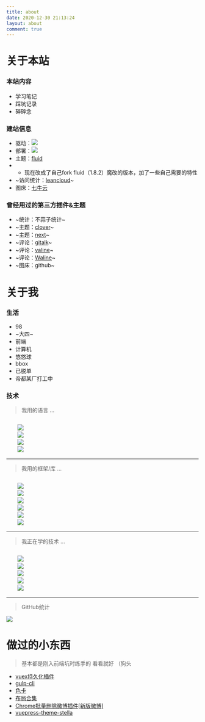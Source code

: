 ```yaml
---
title: about
date: 2020-12-30 21:13:24
layout: about
comment: true
---
```


# 关于本站

### **本站内容**
- 学习笔记
- 踩坑记录
- 碎碎念

### **建站信息**
- 驱动：<img src="https://img.shields.io/badge/Hexo-0E83CD?style=for-the-badge&logo=hexo&logoColor=white" />
- 部署：<img src="https://img.shields.io/badge/Vercel-000000?style=for-the-badge&logo=vercel&logoColor=white"/>
- 主题：[fluid](https://hexo.fluid-dev.com/docs/)
- - 现在改成了自己fork fluid（1.8.2）魔改的版本，加了一些自己需要的特性
- ~访问统计：[leancloud](https://www.leancloud.cn/)~
- 图床：[七牛云](https://www.qiniu.com/)



### **曾经用过的第三方插件&主题**
- ~统计：不蒜子统计~
- ~主题：[clover](https://github.com/esappear/hexo-theme-clover)~
- ~主题：[next](http://theme-next.iissnan.com/)~
- ~评论：[gitalk](https://github.com/gitalk/gitalk)~
- ~评论：[valine](https://valine.js.org/)~
- ~评论：[Waline](https://waline.js.org/)~
- ~图床：github~


# 关于我

### 生活
- 98
- ~大四~
- 前端
- 计算机
- 悠悠球
- bbox
- 已脱单
- 帝都某厂打工中

### 技术

> 我用的语言 ...

<code>
    <img src="https://img.shields.io/badge/JavaScript-323330?style=for-the-badge&logo=javascript&logoColor=F7DF1E"/>
    <img src="https://img.shields.io/badge/TypeScript-007ACC?style=for-the-badge&logo=typescript&logoColor=white"/>
    <img src="https://img.shields.io/badge/CSS3-1572B6?style=for-the-badge&logo=css3&logoColor=white" />
    <img src="https://img.shields.io/badge/HTML5-E34F26?style=for-the-badge&logo=html5&logoColor=white"/>
</code>

-----------

> 我用的框架/库 ...

<code>
    <img src="https://img.shields.io/badge/React-20232A?style=for-the-badge&logo=react&logoColor=61DAFB"/>
    <img src="https://img.shields.io/badge/Vue.js-35495E?style=for-the-badge&logo=vuedotjs&logoColor=4FC08D" />
    <img src="https://img.shields.io/badge/next.js-000000?style=for-the-badge&logo=nextdotjs&logoColor=white" />
    <img src="https://img.shields.io/badge/Express.js-000000?style=for-the-badge&logo=express&logoColor=white" />
    <img src="https://img.shields.io/badge/Tailwind_CSS-38B2AC?style=for-the-badge&logo=tailwind-css&logoColor=white" />
    <img src="https://img.shields.io/badge/Prisma-3982CE?style=for-the-badge&logo=Prisma&logoColor=white"/>
</code>

----------

> 我正在学的技术 ...

<code>
    <img src="https://img.shields.io/badge/Go-00ADD8?style=for-the-badge&logo=go&logoColor=white" />
    <img src="https://img.shields.io/badge/Swift-FA7343?style=for-the-badge&logo=swift&logoColor=white" />
    <img src="https://img.shields.io/badge/Linux-FCC624?style=for-the-badge&logo=linux&logoColor=black"/>
    <img src="https://img.shields.io/badge/Docker-2CA5E0?style=for-the-badge&logo=docker&logoColor=white" />
    <img src="https://img.shields.io/badge/Nginx-009639?style=for-the-badge&logo=nginx&logoColor=white"/>
</code>

--------

> GitHub统计

<img src="https://github-readme-stats.vercel.app/api/top-langs/?username=SHUAXINDIARY&card_width=445"/>

# 做过的小东西 

> 基本都是刚入前端坑时练手的 看看就好 （狗头

- [vuex持久化插件](https://github.com/SHUAXINDIARY/cacheState)
- [gulp-cli](https://github.com/SHUAXINDIARY/demo-cli)
- [色卡](https://github.com/SHUAXINDIARY/colorGuide)
- [布局合集](https://layout-sigma.vercel.app/)
- [Chrome批量删除微博插件[新版微博]](https://github.com/SHUAXINDIARY/Weibo-plugin)
- [vuepress-theme-stella](https://github.com/SHUAXINDIARY/vuepress-theme-stella)
<!-- - [md编辑器-ol](https://github.com/SHUAXINDIARY/md-editor-ol) ---开发中 -->